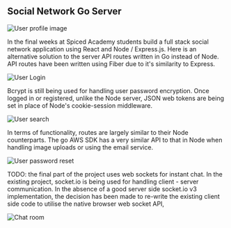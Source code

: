 Social Network Go Server
---

![User profile image](https://res.cloudinary.com/dtirfwiy8/image/upload/v1644506343/go-network/profile_jojn4h.png)

In the final weeks at Spiced Academy students build a full stack social network application using React and Node / Express.js. Here is an alternative solution to the server API routes written in Go instead of Node. API routes have been written using Fiber due to it's similarity to Express. 

![User Login](https://res.cloudinary.com/dtirfwiy8/image/upload/v1644506345/go-network/login_tjqzms.png)

Bcrypt is still being used for handling user password encryption. Once logged in or registered, unlike the Node server, JSON web tokens are being set in place of Node's cookie-session middleware.

![User search](https://res.cloudinary.com/dtirfwiy8/image/upload/v1644506343/go-network/search_odxcel.png)

In terms of functionality, routes are largely similar to their Node counterparts. The go AWS SDK has a very similar API to that in Node when handling image uploads or using the email service. 

![User password reset](https://res.cloudinary.com/dtirfwiy8/image/upload/v1644506343/go-network/reset_vevgrg.png)

TODO: the final part of the project uses web sockets for instant chat. In the existing project, socket.io is being used for handling client - server communication. In the absence of a good server side socket.io v3 implementation, the decision has been made to re-write the existing client side code to utilise the native browser web socket API, 

![Chat room](https://res.cloudinary.com/dtirfwiy8/image/upload/v1644506343/go-network/chat_htqawy.png)

